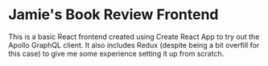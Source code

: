 # Jamie's Book Review Frontend

This is a basic React frontend created using Create React App to try out the Apollo GraphQL client. It also includes Redux (despite being a bit overfill for this case) to give me some experience setting it up from scratch.
